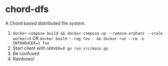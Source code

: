 # chord-dfs
A Chord based distributed file system.


1. `docker-compose build && docker-compose up --remove-orphans --scale worker=3` OR `docker build --tag foo . && docker run --rm -e INTRODUCER=1 foo`
2. Start client with `SERVER=0 go run src/main.go`
3. Be confused
4. Rainbows!
